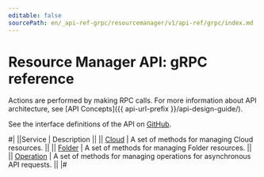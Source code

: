 ```yaml
---
editable: false
sourcePath: en/_api-ref-grpc/resourcemanager/v1/api-ref/grpc/index.md
---
```


# Resource Manager API: gRPC reference

Actions are performed by making RPC calls. For more information about API architecture, see [API Concepts]({{ api-url-prefix }}/api-design-guide/).

See the interface definitions of the API on [GitHub](https://github.com/yandex-cloud/cloudapi).

#|
||Service | Description ||
|| [Cloud](Cloud/index.md) | A set of methods for managing Cloud resources. ||
|| [Folder](Folder/index.md) | A set of methods for managing Folder resources. ||
|| [Operation](Operation/index.md) | A set of methods for managing operations for asynchronous API requests. ||
|#